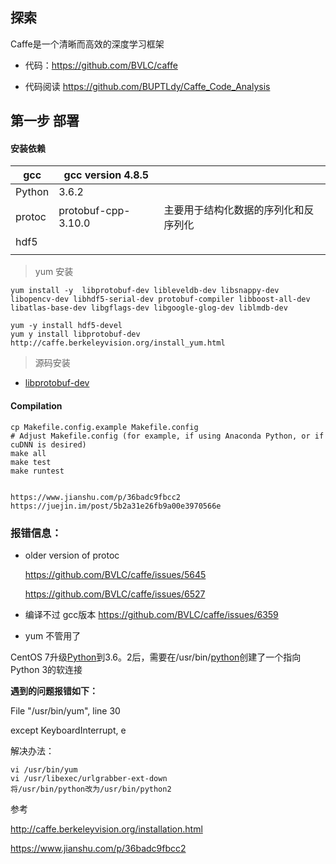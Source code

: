 ## 探索

 Caffe是一个清晰而高效的深度学习框架 

- 代码：https://github.com/BVLC/caffe

- 代码阅读 https://github.com/BUPTLdy/Caffe_Code_Analysis 

## 第一步 部署

#### 安装依赖 

| gcc    | gcc version 4.8.5   |                                      |
| ------ | ------------------- | ------------------------------------ |
| Python | 3.6.2               |                                      |
| protoc | protobuf-cpp-3.10.0 | 主要用于结构化数据的序列化和反序列化 |
| hdf5   |                     |                                      |
|        |                     |                                      |



> yum 安装



~~~shell
yum install -y  libprotobuf-dev libleveldb-dev libsnappy-dev libopencv-dev libhdf5-serial-dev protobuf-compiler libboost-all-dev libatlas-base-dev libgflags-dev libgoogle-glog-dev liblmdb-dev

yum -y install hdf5-devel
yum y install libprotobuf-dev
http://caffe.berkeleyvision.org/install_yum.html
~~~

> 源码安装

- [libprotobuf-dev](https://github.com/protocolbuffers/protobuf/releases/tag/v3.10.0)





#### Compilation

```
cp Makefile.config.example Makefile.config
# Adjust Makefile.config (for example, if using Anaconda Python, or if cuDNN is desired)
make all
make test
make runtest


https://www.jianshu.com/p/36badc9fbcc2
https://juejin.im/post/5b2a31e26fb9a00e3970566e
```



### 报错信息：

- older version of protoc

    https://github.com/BVLC/caffe/issues/5645 

   https://github.com/BVLC/caffe/issues/6527 

- 编译不过 gcc版本  https://github.com/BVLC/caffe/issues/6359 



- yum 不管用了

 CentOS 7升级[Python](http://lib.csdn.net/base/python)到3.6。2后，需要在/usr/bin/[python](http://lib.csdn.net/base/python)创建了一个指向Python 3的软连接 

**遇到的问题报错如下：**

File "/usr/bin/yum", line 30

  except KeyboardInterrupt, e

解决办法：

~~~shell
vi /usr/bin/yum 
vi /usr/libexec/urlgrabber-ext-down
将/usr/bin/python改为/usr/bin/python2
~~~





参考

 http://caffe.berkeleyvision.org/installation.html 

 https://www.jianshu.com/p/36badc9fbcc2 

